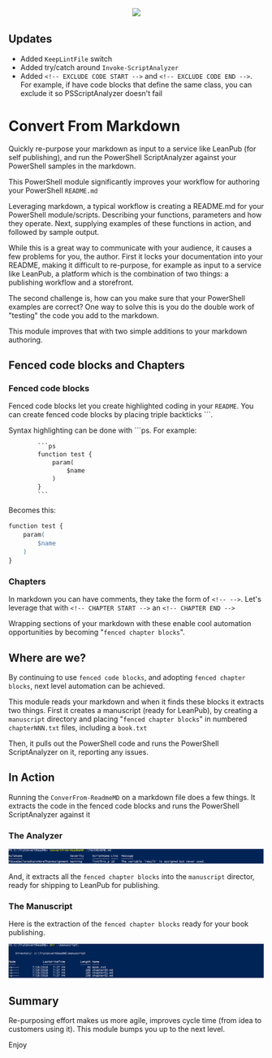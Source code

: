 <p align="center">
<a href="https://ci.appveyor.com/project/dfinke/convertfrommarkdown/branch/master"><img src="https://ci.appveyor.com/api/projects/status/osa83wnuhjvfm9p6/branch/master?svg=true"></a>
</p>

## Updates

- Added `KeepLintFile` switch
- Added try/catch around `Invoke-ScriptAnalyzer`
- Added `<!-- EXCLUDE CODE START -->` and `<!-- EXCLUDE CODE END -->`. For example, if have code blocks that define the same class, you can exclude
 it so PSScriptAnalyzer doesn't fail

# Convert From Markdown
Quickly re-purpose your markdown as input to a service like LeanPub (for self publishing), and run the PowerShell ScriptAnalyzer against your PowerShell samples in the markdown.

This PowerShell module significantly improves your workflow for authoring your PowerShell `README.md`

Leveraging markdown, a typical workflow is creating a README.md for your PowerShell module/scripts. Describing your functions,  parameters and how they operate. Next, supplying examples of these functions in action, and followed by sample output.

While this is a great way to communicate with your audience, it causes a few problems for you, the author. First it locks your documentation into your README, making it difficult to re-purpose, for example as input to a service like LeanPub, a platform which is the combination of two things: a publishing workflow and a storefront.

The second challenge is, how can you make sure that your PowerShell examples are correct? One way to solve this is you do the double work of "testing" the code you add to the markdown.

This module improves that with two simple additions to your markdown authoring.

## Fenced code blocks and Chapters

### Fenced code blocks
Fenced code blocks let you create highlighted coding in your `README`. You can create fenced code blocks by placing triple backticks ```.

Syntax highlighting can be done with ```ps. For example:

```
        ```ps
        function test {
            param(
                $name
            )
        }
        ```
```

Becomes this:
```ps
function test {
    param(
        $name
    )
}
```

### Chapters

In markdown you can have comments, they take the form of `<!-- -->`.
Let's leverage that with `<!-- CHAPTER START -->` an `<!-- CHAPTER END -->`

Wrapping sections of your markdown with these enable cool automation opportunities by becoming "`fenced chapter blocks`".

## Where are we?

By continuing to use `fenced code blocks`, and adopting `fenced chapter blocks`, next level automation can be achieved.

This module reads your markdown and when it finds these blocks it extracts two things. First it creates a manuscript (ready for LeanPub), by creating a `manuscript` directory and placing "`fenced chapter blocks`" in numbered `chapterNNN.txt` files, including a `book.txt`

Then, it pulls out the PowerShell code and runs the PowerShell ScriptAnalyzer on it, reporting any issues.


## In Action

Running the `ConverFrom-ReadmeMD` on a markdown file does a few things. It extracts the code in the fenced code blocks and runs the PowerShell ScriptAnalyzer against it

### The Analyzer
![](./images/Convert.png)

And, it extracts all the `fenced chapter blocks` into the `manuscript` director, ready for shipping to LeanPub for publishing.

### The Manuscript

Here is the extraction of the `fenced chapter blocks` ready for your book publishing.

![](./images/manuscript.png)

## Summary

Re-purposing effort makes us more agile, improves cycle time (from idea to customers using it). This module bumps you up to the next level.

Enjoy